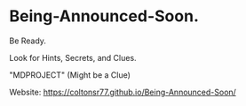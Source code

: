 # Being-Announced-Soon.

Be Ready.

Look for Hints, Secrets, and Clues.

"MDPROJECT" (Might be a Clue)

Website: https://coltonsr77.github.io/Being-Announced-Soon/

